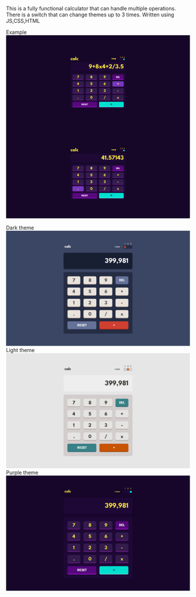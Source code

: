 This is a fully functional calculator that can handle multiple operations. There is a switch that can change themes up to 3 times. Written using JS,CSS,HTML

Example
![example](/images/ImageToStl.com_merged-document.png)

Dark theme
![Dark theme](/design/desktop-design-theme-1.jpg)
Light theme
![Light theme](/design/desktop-design-theme-2.jpg)
Purple theme
![Purple theme](/design/desktop-design-theme-3.jpg)
